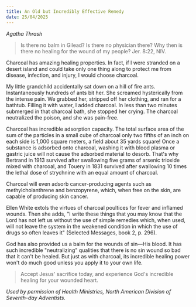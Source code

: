```yaml
---
title: An Old but Incredibly Effective Remedy
date: 25/04/2025
---
```


_Agatha Thrash_

> <p></p>
> Is there no balm in Gilead? Is there no physician there? Why then is there no healing for the wound of my people? Jer. 8:22, NIV.

Charcoal has amazing healing properties. In fact, if I were stranded on a desert island and could take only one thing along to protect me from disease, infection, and injury, I would choose charcoal.

My little grandchild accidentally sat down on a hill of fire ants. Instantaneously hundreds of ants bit her. She screamed hysterically from the intense pain. We grabbed her, stripped off her clothing, and ran for a bathtub. Filling it with water, I added charcoal. In less than two minutes submerged in that charcoal bath, she stopped her crying. The charcoal neutralized the poison, and she was pain-free.

Charcoal has incredible adsorption capacity. The total surface area of the sum of the particles in a small cube of charcoal only two fifths of an inch on each side is 1,000 square meters, a field about 35 yards square! Once a substance is adsorbed onto charcoal, washing it with blood plasma or gastric juice will not cause the adsorbed material to desorb. That's why Bertrand in 1913 survived after swallowing five grams of arsenic trioxide mixed with charcoal, and Touery in 1831 survived after swallowing 10 times the lethal dose of strychnine with an equal amount of charcoal.

Charcoal will even adsorb cancer-producing agents such as methylcholanthrene and benzopyrene, which, when free on the skin, are capable of producing skin cancer.

Ellen White extols the virtues of charcoal poultices for fever and inflamed wounds. Then she adds, "I write these things that you may know that the Lord has not left us without the use of simple remedies which, when used, will not leave the system in the weakened condition in which the use of drugs so often leaves it" (Selected Messages, book 2, p. 296).

God has also provided us a balm for the wounds of sin—His blood. It has such incredible "neutralizing" qualities that there is no sin wound so bad that it can't be healed. But just as with charcoal, its incredible healing power won't do much good unless you apply it to your own life.

> <callout></callout>
> Accept Jesus' sacrifice today, and experience God's incredible healing for your wounded heart.

_Used by permission of Health Ministries, North American Division of Seventh-day Adventists._